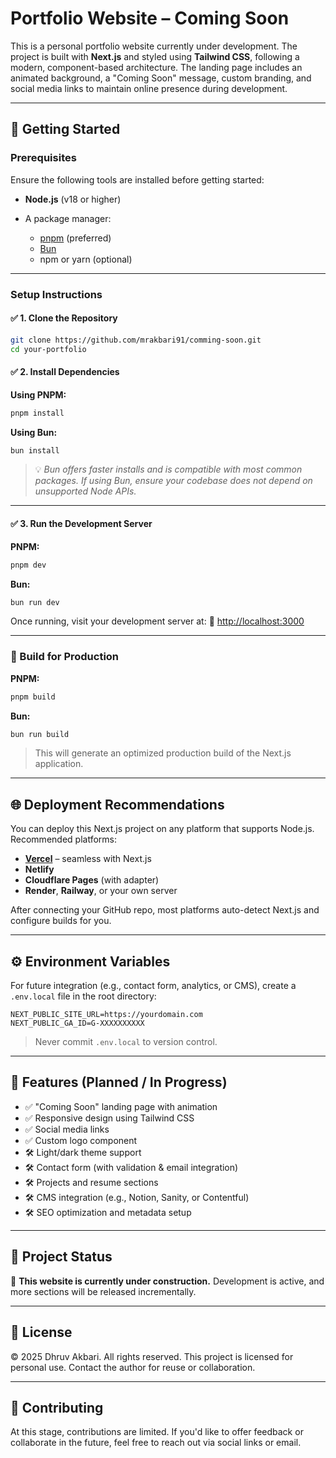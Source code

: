 # **Portfolio Website – Coming Soon**

This is a personal portfolio website currently under development. The project is built with **Next.js** and styled using **Tailwind CSS**, following a modern, component-based architecture. The landing page includes an animated background, a "Coming Soon" message, custom branding, and social media links to maintain online presence during development.

---

## 🚀 Getting Started

### **Prerequisites**

Ensure the following tools are installed before getting started:

* **Node.js** (v18 or higher)
* A package manager:

  * [pnpm](https://pnpm.io) (preferred)
  * [Bun](https://bun.sh)
  * npm or yarn (optional)

---

### **Setup Instructions**

#### ✅ 1. Clone the Repository

```bash
git clone https://github.com/mrakbari91/comming-soon.git
cd your-portfolio
```

#### ✅ 2. Install Dependencies

**Using PNPM:**

```bash
pnpm install
```

**Using Bun:**

```bash
bun install
```

> 💡 *Bun offers faster installs and is compatible with most common packages. If using Bun, ensure your codebase does not depend on unsupported Node APIs.*

---

#### ✅ 3. Run the Development Server

**PNPM:**

```bash
pnpm dev
```

**Bun:**

```bash
bun run dev
```

Once running, visit your development server at:
🔗 [http://localhost:3000](http://localhost:3000)

---

### 🔧 Build for Production

**PNPM:**

```bash
pnpm build
```

**Bun:**

```bash
bun run build
```

> This will generate an optimized production build of the Next.js application.

---

## 🌐 Deployment Recommendations

You can deploy this Next.js project on any platform that supports Node.js. Recommended platforms:

* **[Vercel](https://vercel.com)** – seamless with Next.js
* **Netlify**
* **Cloudflare Pages** (with adapter)
* **Render**, **Railway**, or your own server

After connecting your GitHub repo, most platforms auto-detect Next.js and configure builds for you.

---

## ⚙️ Environment Variables

For future integration (e.g., contact form, analytics, or CMS), create a `.env.local` file in the root directory:

```env
NEXT_PUBLIC_SITE_URL=https://yourdomain.com
NEXT_PUBLIC_GA_ID=G-XXXXXXXXXX
```

> Never commit `.env.local` to version control.

---

## 🧩 Features (Planned / In Progress)

* ✅ "Coming Soon" landing page with animation
* ✅ Responsive design using Tailwind CSS
* ✅ Social media links
* ✅ Custom logo component
* 🛠️ Light/dark theme support
* 🛠️ Contact form (with validation & email integration)
* 🛠️ Projects and resume sections
* 🛠️ CMS integration (e.g., Notion, Sanity, or Contentful)
* 🛠️ SEO optimization and metadata setup

---

## 📌 Project Status

🚧 **This website is currently under construction.**
Development is active, and more sections will be released incrementally.

---

## 📄 License

© 2025 Dhruv Akbari. All rights reserved.
This project is licensed for personal use. Contact the author for reuse or collaboration.

---

## 🤝 Contributing

At this stage, contributions are limited. If you'd like to offer feedback or collaborate in the future, feel free to reach out via social links or email.

